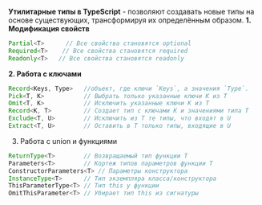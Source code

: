 **Утилитарные типы в TypeScript** -  позволяют создавать новые типы на основе существующих, трансформируя их определённым образом.
**1. Модификация свойств**
```ts
Partial<T>      // Все свойства становятся optional
Required<T>    // Все свойства становятся required
Readonly<T>   // Все свойства становятся readonly
```
**2. Работа с ключами**
```ts
Record<Keys, Type>   //объект, где ключи `Keys`, а значения `Type`.
Pick<T, K>           // Выбрать только указанные ключи K из T
Omit<T, K>           // Исключить указанные ключи K из T
Record<K, T>         // Создает тип с ключами K и значениями типа T
Exclude<T, U>        // Исключить из T те типы, что входят в U
Extract<T, U>        // Оставить в T только типы, входящие в U
```
3. Работа с union и функциями
```ts
ReturnType<T>        // Возвращаемый тип функции T
Parameters<T>        // Кортеж типов параметров функции T
ConstructorParameters<T> // Параметры конструктора
InstanceType<T>      // Тип экземпляра класса/конструктора
ThisParameterType<T> // Тип this у функции
OmitThisParameter<T> // Убирает тип this из сигнатуры
```